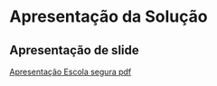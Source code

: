 # Apresentação da Solução

## Apresentação de slide 

[Apresentação Escola segura pdf](https://github.com/ICEI-PUC-Minas-PMV-ADS/pmv-ads-2024-e1-proj-web-t2-Escola-Segura/blob/main/docs/Slide/Slides.pdf)
